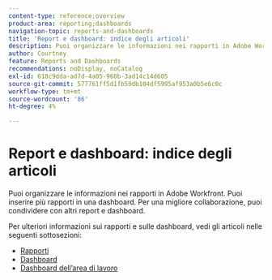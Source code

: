 ```yaml
---
content-type: reference;overview
product-area: reporting;dashboards
navigation-topic: reports-and-dashboards
title: 'Report e dashboard: indice degli articoli'
description: Puoi organizzare le informazioni nei rapporti in Adobe Workfront. Puoi inserire più rapporti in una dashboard. Per una migliore collaborazione, puoi condividere con altri report e dashboard.
author: Courtney
feature: Reports and Dashboards
recommendations: noDisplay, noCatalog
exl-id: 618c9dda-ad7d-4a05-960b-3ad14c14d605
source-git-commit: 577761ff5d1fb59db104df5995af953a0b5e6c0c
workflow-type: tm+mt
source-wordcount: '86'
ht-degree: 4%

---
```



# Report e dashboard: indice degli articoli

<!--Audited: 01/2024-->

Puoi organizzare le informazioni nei rapporti in Adobe Workfront. Puoi inserire più rapporti in una dashboard. Per una migliore collaborazione, puoi condividere con altri report e dashboard.

Per ulteriori informazioni sui rapporti e sulle dashboard, vedi gli articoli nelle seguenti sottosezioni:

* [Rapporti](../reports-and-dashboards/reports/reports-overview.md)
* [Dashboard](../reports-and-dashboards/dashboards/dashboards-overview.md)
* [Dashboard dell’area di lavoro](../reports-and-dashboards/canvas-dashboards/canvas-dashboards-overview.md)
